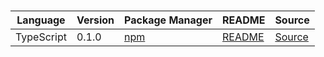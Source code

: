 # 

|Language|Version|Package Manager|README|Source|
|-|-|-|-|-|
|TypeScript|0.1.0|[npm](https://www.npmjs.com/package/bellhop-partners-typescript/v/0.1.0)|[README](https://github.com/konfig-dev/bellhop-sdks/tree/main/typescript#readme)|[Source](https://github.com/konfig-dev/bellhop-sdks/tree/main/typescript)|